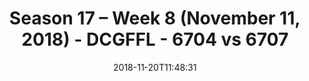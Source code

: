 ---
title: Season 17 – Week 8 (November 11, 2018) - DCGFFL - 6704 vs 6707
teams_score:
- team: 6704
  score:
- team: 6707
  score: 26
mvp: J. Walker (Red), S. Kelly (Teal)
game-ball: E. Green (Red), T. Wilson (Teal)
season: 17
week: 8
date: '2018-11-20T11:48:31'
pageid: season-17-week-8-november-11-2018-6704-vs-6707
---